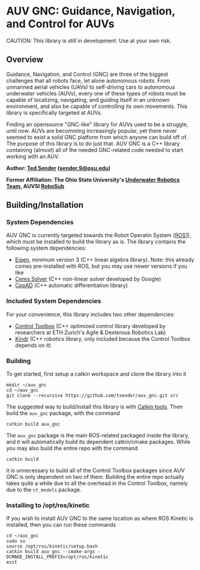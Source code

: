 AUV GNC: Guidance, Navigation, and Control for AUVs
===============================================================
CAUTION: This library is still in development. Use at your own risk.

## Overview
Guidance, Navigation, and Control (GNC) are three of the biggest challenges that all robots face, let alone autonomous robots. From unmanned aerial vehicles (UAVs) to self-driving cars to autonomous underwater vehicles (AUVs), every one of these types of robots must be capable of localizing, navigating, and guiding itself in an unknown environment, and also be capable of controlling its own movements. This library is specifically targeted at AUVs.

Finding an opensource "GNC-like" library for AUVs used to be a struggle, until now. AUVs are becomming increasingly popular, yet there never seemed to exist a solid GNC platform from which anyone can build off of. The purpose of this library is to do just that. AUV GNC is a C++ library containing (almost) all of the needed GNC-related code needed to start working with an AUV.

**Author: [Ted Sender](https://github.com/tsender) (sender.9@osu.edu)**

**Former Affiliation: The Ohio State University's [Underwater Robotics Team](https://uwrt.engineering.osu.edu/), AUVSI [RoboSub](https://www.robonation.org/competition/robosub)**

## Building/Installation
### System Dependencies
AUV GNC is currently targeted towards the Robot Operatin System ([ROS1](https://www.ros.org/)), which must be installed to build the library as is. The library contains the following system dependencies:
* [Eigen](https://eigen.tuxfamily.org/dox/GettingStarted.html), minimum version 3 (C++ linear algebra library). Note: this already comes pre-installed with ROS, but you may use newer versions if you like
* [Ceres Solver](http://ceres-solver.org/) (C++ non-linear solver developed by Google)
* [CppAD](https://coin-or.github.io/CppAD/doc/cppad.htm) (C++ automatic differentiation library)

### Included System Dependencies
For your convenience, this library includes two other dependencies:
* [Control Toolbox](https://github.com/ethz-adrl/control-toolbox) (C++ optimized control library developed by researchers at ETH Zurich's Agile & Dexterous Robotics Lab)
* [Kindr](https://github.com/ANYbotics/kindr) (C++ robotics library, only included because the Control Toolbox depends on it)

### Building
To get started, first setup a catkin workspace and clone the library into it

    mkdir ~/auv_gnc
    cd ~/auv_gnc
    git clone --recursive https://github.com/tsender/auv_gnc.git src

The suggested way to build/install this library is with [Catkin tools](https://catkin-tools.readthedocs.io/en/latest/installing.html). Then build the `auv_gnc` package, with the command

    catkin build auv_gnc

The `auv_gnc` package is the main ROS-related packaged inside the library, and it will automatically build its dependent catkin/cmake packages. While you may also build the entire repo with the command

    catkin build
  
it is unnecessary to build all of the Control Toolbox packages since AUV GNC is only dependent on two of them. Building the entire repo actually takes quite a while due to all the overhead in the Control Toolbox, namely due to the `ct_models` package.

### Installing to /opt/ros/kinetic
If you wish to install AUV GNC to the same location as where ROS Kinetic is installed, then you can run these commands

    cd ~/auv_gnc
    sudo su
    source /opt/ros/kinetic/setup.bash
    catkin build auv_gnc --cmake-args -DCMAKE_INSTALL_PREFIX=/opt/ros/kinetic
    exit
